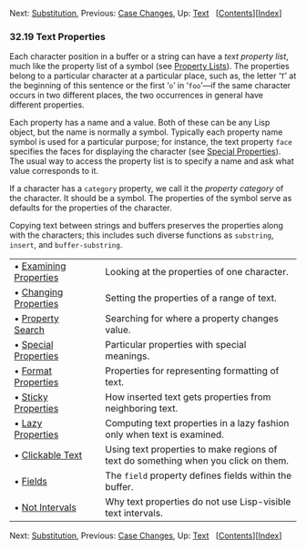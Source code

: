 

Next: [Substitution](Substitution.html), Previous: [Case Changes](Case-Changes.html), Up: [Text](Text.html)   \[[Contents](index.html#SEC_Contents "Table of contents")]\[[Index](Index.html "Index")]

### 32.19 Text Properties

Each character position in a buffer or a string can have a *text property list*, much like the property list of a symbol (see [Property Lists](Property-Lists.html)). The properties belong to a particular character at a particular place, such as, the letter ‘`T`’ at the beginning of this sentence or the first ‘`o`’ in ‘`foo`’—if the same character occurs in two different places, the two occurrences in general have different properties.

Each property has a name and a value. Both of these can be any Lisp object, but the name is normally a symbol. Typically each property name symbol is used for a particular purpose; for instance, the text property `face` specifies the faces for displaying the character (see [Special Properties](Special-Properties.html)). The usual way to access the property list is to specify a name and ask what value corresponds to it.

If a character has a `category` property, we call it the *property category* of the character. It should be a symbol. The properties of the symbol serve as defaults for the properties of the character.

Copying text between strings and buffers preserves the properties along with the characters; this includes such diverse functions as `substring`, `insert`, and `buffer-substring`.

|                                                     |    |                                                                                    |
| :-------------------------------------------------- | -- | :--------------------------------------------------------------------------------- |
| • [Examining Properties](Examining-Properties.html) |    | Looking at the properties of one character.                                        |
| • [Changing Properties](Changing-Properties.html)   |    | Setting the properties of a range of text.                                         |
| • [Property Search](Property-Search.html)           |    | Searching for where a property changes value.                                      |
| • [Special Properties](Special-Properties.html)     |    | Particular properties with special meanings.                                       |
| • [Format Properties](Format-Properties.html)       |    | Properties for representing formatting of text.                                    |
| • [Sticky Properties](Sticky-Properties.html)       |    | How inserted text gets properties from neighboring text.                           |
| • [Lazy Properties](Lazy-Properties.html)           |    | Computing text properties in a lazy fashion only when text is examined.            |
| • [Clickable Text](Clickable-Text.html)             |    | Using text properties to make regions of text do something when you click on them. |
| • [Fields](Fields.html)                             |    | The `field` property defines fields within the buffer.                             |
| • [Not Intervals](Not-Intervals.html)               |    | Why text properties do not use Lisp-visible text intervals.                        |

Next: [Substitution](Substitution.html), Previous: [Case Changes](Case-Changes.html), Up: [Text](Text.html)   \[[Contents](index.html#SEC_Contents "Table of contents")]\[[Index](Index.html "Index")]

